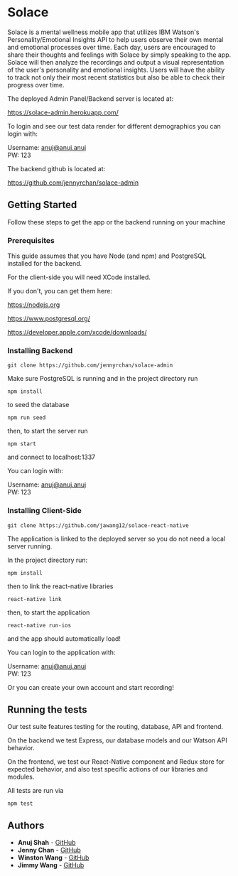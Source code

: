 # Solace
  
Solace is a mental wellness mobile app that utilizes IBM Watson's Personality/Emotional Insights API to help users observe their own mental and emotional processes over time. Each day, users are encouraged to share their thoughts and feelings with Solace by simply speaking to the app. Solace will then analyze the recordings and output a visual representation of the user's personality and emotional insights. Users will have the ability to track not only their most recent statistics but also be able to check their progress over time.
  
The deployed Admin Panel/Backend server is located at:
  
https://solace-admin.herokuapp.com/

To login and see our test data render for different demographics you can login with:
  
Username: anuj@anuj.anuj  
PW: 123  

  
The backend github is located at:
  
https://github.com/jennyrchan/solace-admin 

  
  
## Getting Started
  
Follow these steps to get the app or the backend running on your machine
  
  
  
### Prerequisites
  
This guide assumes that you have Node (and npm) and PostgreSQL installed for the backend. 
  
For the client-side you will need XCode installed. 
  
If you don't, you can get them here: 
  
https://nodejs.org
  
https://www.postgresql.org/
  
https://developer.apple.com/xcode/downloads/
  
  
  
### Installing Backend
  
```
git clone https://github.com/jennyrchan/solace-admin
```
  
Make sure PostgreSQL is running and in the project directory run
  
```
npm install
```
  
to seed the database
  
```
npm run seed
```
  
then, to start the server run
  
```
npm start
```
  
and connect to localhost:1337
  
You can login with:  
  
Username: anuj@anuj.anuj  
PW: 123  
  
  
  
### Installing Client-Side
  
```
git clone https://github.com/jawang12/solace-react-native
```
  
The application is linked to the deployed server so you do not need a local server running.
  
In the project directory run:
  
```
npm install
```
  
then to link the react-native libraries
  
```
react-native link
```
  
then, to start the application
  
```
react-native run-ios
```
  
and the app should automatically load!
  
You can login to the application with:   
    
Username: anuj@anuj.anuj  
PW: 123  
     
Or you can create your own account and start recording!
  
  
  
## Running the tests
  
Our test suite features testing for the routing, database, API and frontend. 
  
On the backend we test Express, our database models and our Watson API behavior. 
  
On the frontend, we test our React-Native component and Redux store for expected behavior, and also test specific actions of our libraries and modules. 
  
All tests are run via
  
```
npm test
```
  
  
  
## Authors
  
* **Anuj Shah** - [GitHub](https://github.com/anujshah108)
* **Jenny Chan** - [GitHub](https://github.com/jennyrchan)
* **Winston Wang** - [GitHub](https://github.com/mobiuschang)
* **Jimmy Wang** - [GitHub](https://github.com/jawang12)


